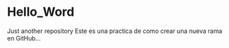 # Hello_Word
Just another repository
Este es una practica de como crear una nueva rama en GitHub...
